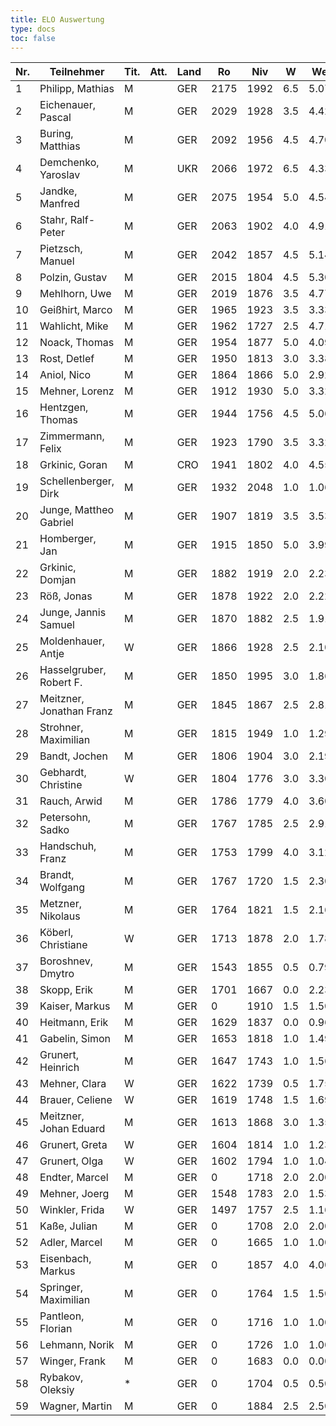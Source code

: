 ```yaml
---
title: ELO Auswertung
type: docs
toc: false
---
```


| Nr. | Teilnehmer               | Tit. | Att. | Land | Ro   | Niv  | W   | We   | n   | Rp   | Rn   | Diff./K  |
| --- | ------------------------ | ---- | ---- | ---- | ---- | ---- | --- | ---- | --- | ---- | ---- | -------- |
| 1   | Philipp, Mathias         | M    |      | GER  | 2175 | 1992 | 6.5 | 5.07 | 7   | 2414 | 2204 | +28.60/2 |
| 2   | Eichenauer, Pascal       | M    |      | GER  | 2029 | 1928 | 3.5 | 4.42 | 7   | 1928 | 2011 | -18.40/2 |
| 3   | Buring, Matthias         | M    |      | GER  | 2092 | 1956 | 4.5 | 4.70 | 7   | 2058 | 2088 | - 4.00/2 |
| 4   | Demchenko, Yaroslav      | M    |      | UKR  | 2066 | 1972 | 6.5 | 4.33 | 7   | 2394 | 2153 | +86.80/4 |
| 5   | Jandke, Manfred          | M    |      | GER  | 2075 | 1954 | 5.0 | 4.54 | 7   | 2112 | 2084 | + 9.20/2 |
| 6   | Stahr, Ralf-Peter        | M    |      | GER  | 2063 | 1902 | 4.0 | 4.91 | 7   | 1952 | 2045 | -18.20/2 |
| 7   | Pietzsch, Manuel         | M    |      | GER  | 2042 | 1857 | 4.5 | 5.14 | 7   | 1959 | 2030 | -12.80/2 |
| 8   | Polzin, Gustav           | M    |      | GER  | 2015 | 1804 | 4.5 | 5.30 | 7   | 1906 | 1983 | -32.00/4 |
| 9   | Mehlhorn, Uwe            | M    |      | GER  | 2019 | 1876 | 3.5 | 4.77 | 7   | 1876 | 1994 | -25.40/2 |
| 10  | Geißhirt, Marco          | M    |      | GER  | 1965 | 1923 | 3.5 | 3.33 | 6   | 1980 | 1968 | + 3.40/2 |
| 11  | Wahlicht, Mike           | M    |      | GER  | 1962 | 1727 | 2.5 | 4.71 | 6   | 1670 | 1918 | -44.20/2 |
| 12  | Noack, Thomas            | M    |      | GER  | 1954 | 1877 | 5.0 | 4.09 | 7   | 2035 | 1972 | +18.20/2 |
| 13  | Rost, Detlef             | M    |      | GER  | 1950 | 1813 | 3.0 | 3.38 | 5   | 1885 | 1943 | - 7.60/2 |
| 14  | Aniol, Nico              | M    |      | GER  | 1864 | 1866 | 5.0 | 2.92 | 6   | 2139 | 1947 | +83.20/4 |
| 15  | Mehner, Lorenz           | M    |      | GER  | 1912 | 1930 | 5.0 | 3.32 | 7   | 2088 | 1979 | +67.20/4 |
| 16  | Hentzgen, Thomas         | M    |      | GER  | 1944 | 1756 | 4.5 | 5.06 | 7   | 1858 | 1933 | -11.20/2 |
| 17  | Zimmermann, Felix        | M    |      | GER  | 1923 | 1790 | 3.5 | 3.32 | 5   | 1939 | 1927 | + 3.60/2 |
| 18  | Grkinic, Goran           | M    |      | CRO  | 1941 | 1802 | 4.0 | 4.55 | 7   | 1852 | 1930 | -11.00/2 |
| 19  | Schellenberger, Dirk     | M    |      | GER  | 1932 | 2048 | 1.0 | 1.06 | 3   | 1923 | 1931 | - 1.20/2 |
| 20  | Junge, Mattheo Gabriel   | M    |      | GER  | 1907 | 1819 | 3.5 | 3.53 | 6   | 1876 | 1906 | - 1.20/4 |
| 21  | Homberger, Jan           | M    |      | GER  | 1915 | 1850 | 5.0 | 3.99 | 7   | 2008 | 1935 | +20.20/2 |
| 22  | Grkinic, Domjan          | M    |      | GER  | 1882 | 1919 | 2.0 | 2.23 | 5   | 1847 | 1873 | - 9.20/4 |
| 23  | Röß, Jonas               | M    |      | GER  | 1878 | 1922 | 2.0 | 2.22 | 5   | 1850 | 1874 | - 4.40/2 |
| 24  | Junge, Jannis Samuel     | M    |      | GER  | 1870 | 1882 | 2.5 | 1.91 | 4   | 1977 | 1894 | +23.60/4 |
| 25  | Moldenhauer, Antje       | W    |      | GER  | 1866 | 1928 | 2.5 | 2.10 | 5   | 1928 | 1882 | +16.00/4 |
| 26  | Hasselgruber, Robert F.  | M    |      | GER  | 1850 | 1995 | 3.0 | 1.86 | 6   | 1995 | 1873 | +22.80/2 |
| 27  | Meitzner, Jonathan Franz | M    |      | GER  | 1845 | 1867 | 2.5 | 2.81 | 6   | 1810 | 1833 | -12.40/4 |
| 28  | Strohner, Maximilian     | M    |      | GER  | 1815 | 1949 | 1.0 | 1.29 | 4   | 1756 | 1804 | -11.60/4 |
| 29  | Bandt, Jochen            | M    |      | GER  | 1806 | 1904 | 3.0 | 2.19 | 6   | 1904 | 1822 | +16.20/2 |
| 30  | Gebhardt, Christine      | W    |      | GER  | 1804 | 1776 | 3.0 | 3.30 | 6   | 1776 | 1798 | - 6.00/2 |
| 31  | Rauch, Arwid             | M    |      | GER  | 1786 | 1779 | 4.0 | 3.60 | 7   | 1829 | 1794 | + 8.00/2 |
| 32  | Petersohn, Sadko         | M    |      | GER  | 1767 | 1785 | 2.5 | 2.91 | 6   | 1728 | 1759 | - 8.20/2 |
| 33  | Handschuh, Franz         | M    |      | GER  | 1753 | 1799 | 4.0 | 3.12 | 7   | 1849 | 1788 | +35.20/4 |
| 34  | Brandt, Wolfgang         | M    |      | GER  | 1767 | 1720 | 1.5 | 2.30 | 4   | 1633 | 1751 | -16.00/2 |
| 35  | Metzner, Nikolaus        | M    |      | GER  | 1764 | 1821 | 1.5 | 2.16 | 5   | 1672 | 1751 | -13.20/2 |
| 36  | Köberl, Christiane       | W    |      | GER  | 1713 | 1878 | 2.0 | 1.78 | 6   | 1753 | 1717 | + 4.40/2 |
| 37  | Boroshnev, Dmytro        | M    |      | GER  | 1543 | 1855 | 0.5 | 0.79 | 5   | 1489 | 1532 | -11.60/4 |
| 38  | Skopp, Erik              | M    |      | GER  | 1701 | 1667 | 0.0 | 2.23 | 4   | 867  | 1657 | -44.60/2 |
| 39  | Kaiser, Markus           | M    |      | GER  | 0    | 1910 | 1.5 | 1.50 | 4   | 1823 | 1823 | + 0.00/0 |
| 40  | Heitmann, Erik           | M    |      | GER  | 1629 | 1837 | 0.0 | 0.96 | 4   | 1037 | 1591 | -38.40/4 |
| 41  | Gabelin, Simon           | M    |      | GER  | 1653 | 1818 | 1.0 | 1.49 | 5   | 1578 | 1634 | -19.60/4 |
| 42  | Grunert, Heinrich        | M    |      | GER  | 1647 | 1743 | 1.0 | 1.56 | 4   | 1550 | 1625 | -22.40/4 |
| 43  | Mehner, Clara            | W    |      | GER  | 1622 | 1739 | 0.5 | 1.75 | 5   | 1373 | 1572 | -50.00/4 |
| 44  | Brauer, Celiene          | W    |      | GER  | 1619 | 1748 | 1.5 | 1.69 | 5   | 1599 | 1612 | - 7.60/4 |
| 45  | Meitzner, Johan Eduard   | M    |      | GER  | 1613 | 1868 | 3.0 | 1.35 | 7   | 1818 | 1679 | +66.00/4 |
| 46  | Grunert, Greta           | W    |      | GER  | 1604 | 1814 | 1.0 | 1.23 | 5   | 1574 | 1595 | - 9.20/4 |
| 47  | Grunert, Olga            | W    |      | GER  | 1602 | 1794 | 1.0 | 1.04 | 4   | 1601 | 1601 | - 1.60/4 |
| 48  | Endter, Marcel           | M    |      | GER  | 0    | 1718 | 2.0 | 2.00 | 5   | 1646 | 1646 | + 0.00/0 |
| 49  | Mehner, Joerg            | M    |      | GER  | 1548 | 1783 | 2.0 | 1.53 | 7   | 1625 | 1567 | +18.80/4 |
| 50  | Winkler, Frida           | W    |      | GER  | 1497 | 1757 | 2.5 | 1.16 | 6   | 1700 | 1551 | +53.60/4 |
| 51  | Kaße, Julian             | M    |      | GER  | 0    | 1708 | 2.0 | 2.00 | 7   | 1550 | 1550 | + 0.00/0 |
| 52  | Adler, Marcel            | M    |      | GER  | 0    | 1665 | 1.0 | 1.00 | 3   | 1540 | 1540 | + 0.00/0 |
| 53  | Eisenbach, Markus        | M    |      | GER  | 0    | 1857 | 4.0 | 4.00 | 7   | 1870 | 1870 | + 0.00/0 |
| 54  | Springer, Maximilian     | M    |      | GER  | 0    | 1764 | 1.5 | 1.50 | 4   | 1677 | 1677 | + 0.00/0 |
| 55  | Pantleon, Florian        | M    |      | GER  | 0    | 1716 | 1.0 | 1.00 | 6   | 1443 | 1443 | + 0.00/0 |
| 56  | Lehmann, Norik           | M    |      | GER  | 0    | 1726 | 1.0 | 1.00 | 6   | 1453 | 1453 | + 0.00/0 |
| 57  | Winger, Frank            | M    |      | GER  | 0    | 1683 | 0.0 | 0.00 | 5   | 883  | 883  | + 0.00/0 |
| 58  | Rybakov, Oleksiy         | \*   |      | GER  | 0    | 1704 | 0.5 | 0.50 | 3   | 1431 | 1431 | + 0.00/0 |
| 59  | Wagner, Martin           | M    |      | GER  | 0    | 1884 | 2.5 | 2.50 | 6   | 1827 | 1827 | + 0.00/0 |


